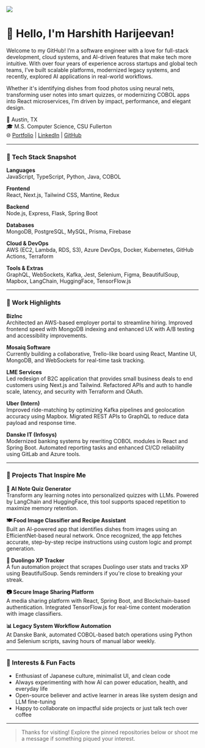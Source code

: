![](https://komarev.com/ghpvc/?username=HarshithAlva6&color=blue&style=plastic)
<!--
**HarshithAlva6/HarshithAlva6** is a ✨ _special_ ✨ repository because its `README.md` (this file) appears on your GitHub profile.

Here are some ideas to get you started:

- 🔭 I’m currently working on ...
- 🌱 I’m currently learning ...
- 👯 I’m looking to collaborate on ...
- 🤔 I’m looking for help with ...
- 💬 Ask me about ...
- 📫 How to reach me: ...
- 😄 Pronouns: ...
- ⚡ Fun fact: ...
-->

# 👋 Hello, I'm Harshith Harijeevan!

Welcome to my GitHub! I’m a software engineer with a love for full-stack development, cloud systems, and AI-driven features that make tech more intuitive. With over four years of experience across startups and global tech teams, I’ve built scalable platforms, modernized legacy systems, and recently, explored AI applications in real-world workflows.

Whether it's identifying dishes from food photos using neural nets, transforming user notes into smart quizzes, or modernizing COBOL apps into React microservices, I’m driven by impact, performance, and elegant design.

📍 Austin, TX  
🎓 M.S. Computer Science, CSU Fullerton  
🌐 [Portfolio](https://harshalva.netlify.app) | [LinkedIn](https://www.linkedin.com/in/harshith-harijeevan-ba796616b/) | [GitHub](https://github.com/HarshithAlva6)

---

### 🧰 Tech Stack Snapshot

**Languages**  
JavaScript, TypeScript, Python, Java, COBOL

**Frontend**  
React, Next.js, Tailwind CSS, Mantine, Redux

**Backend**  
Node.js, Express, Flask, Spring Boot

**Databases**  
MongoDB, PostgreSQL, MySQL, Prisma, Firebase

**Cloud & DevOps**  
AWS (EC2, Lambda, RDS, S3), Azure DevOps, Docker, Kubernetes, GitHub Actions, Terraform

**Tools & Extras**  
GraphQL, WebSockets, Kafka, Jest, Selenium, Figma, BeautifulSoup, Mapbox, LangChain, HuggingFace, TensorFlow.js

---

### 💼 Work Highlights

**BizInc**  
Architected an AWS-based employer portal to streamline hiring. Improved frontend speed with MongoDB indexing and enhanced UX with A/B testing and accessibility improvements.

**Mosaiq Software**  
Currently building a collaborative, Trello-like board using React, Mantine UI, MongoDB, and WebSockets for real-time task tracking.

**LME Services**  
Led redesign of B2C application that provides small business deals to end customers using Next.js and Tailwind. Refactored APIs and auth to handle scale, latency, and security with Terraform and OAuth.

**Uber (Intern)**  
Improved ride-matching by optimizing Kafka pipelines and geolocation accuracy using Mapbox. Migrated REST APIs to GraphQL to reduce data payload and response time.

**Danske IT (Infosys)**  
Modernized banking systems by rewriting COBOL modules in React and Spring Boot. Automated reporting tasks and enhanced CI/CD reliability using GitLab and Azure tools.

---

### 🚀 Projects That Inspire Me

**🧠 AI Note Quiz Generator**  
Transform any learning notes into personalized quizzes with LLMs. Powered by LangChain and HuggingFace, this tool supports spaced repetition to maximize memory retention.

**🍽️ Food Image Classifier and Recipe Assistant**  
Built an AI-powered app that identifies dishes from images using an EfficientNet-based neural network. Once recognized, the app fetches accurate, step-by-step recipe instructions using custom logic and prompt generation.

**🦉 Duolingo XP Tracker**  
A fun automation project that scrapes Duolingo user stats and tracks XP using BeautifulSoup. Sends reminders if you're close to breaking your streak.

**📷 Secure Image Sharing Platform**  
A media sharing platform with React, Spring Boot, and Blockchain-based authentication. Integrated TensorFlow.js for real-time content moderation with image classifiers.

**📊 Legacy System Workflow Automation**  
At Danske Bank, automated COBOL-based batch operations using Python and Selenium scripts, saving hours of manual labor weekly.

---

### 🎯 Interests & Fun Facts

- Enthusiast of Japanese culture, minimalist UI, and clean code  
- Always experimenting with how AI can power education, health, and everyday life  
- Open-source believer and active learner in areas like system design and LLM fine-tuning  
- Happy to collaborate on impactful side projects or just talk tech over coffee

---

> Thanks for visiting! Explore the pinned repositories below or shoot me a message if something piqued your interest.

